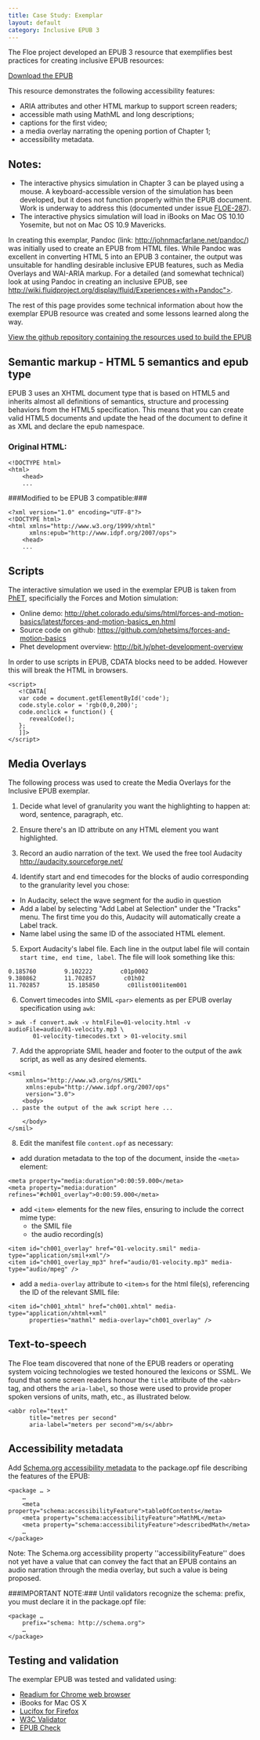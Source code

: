 ```yaml
---
title: Case Study: Exemplar
layout: default
category: Inclusive EPUB 3
---
```


The Floe project developed an EPUB 3 resource that exemplifies best practices for creating inclusive EPUB resources:

<a class="link-external" href="https://idrc.cachefly.net/floeproject.org/ebooks/InclusiveEPUB-physics.epub"> Download the EPUB</a>

This resource demonstrates the following accessibility features:
* ARIA attributes and other HTML markup to support screen readers;
* accessible math using MathML and long descriptions;
* captions for the first video;
* a media overlay narrating the opening portion of Chapter 1;
* accessibility metadata.

## Notes: ##
* The interactive physics simulation in Chapter 3 can be played using a mouse. A keyboard-accessible version of the simulation has been developed, but it does not function properly within the EPUB document. Work is underway to address this (documented under issue  <a class="link-external" href="http://issues.fluidproject.org/browse/FLOE-287"> FLOE-287</a>).
* The interactive physics simulation will load in iBooks on Mac OS 10.10 Yosemite, but not on Mac OS 10.9 Mavericks.

In creating this exemplar, Pandoc (link: http://johnmacfarlane.net/pandoc/) was initially used to create an EPUB from HTML files. While Pandoc was excellent in converting HTML 5 into an EPUB 3 container, the output was unsuitable for handling desirable inclusive EPUB features, such as Media Overlays and WAI-ARIA markup. For a detailed (and somewhat technical) look at using Pandoc in creating an inclusive EPUB, see http://wiki.fluidproject.org/display/fluid/Experiences+with+Pandoc">.

The rest of this page provides some technical information about how the exemplar EPUB resource was created and some lessons learned along the way.

<a class="link-external" href="https://github.com/jhung/EPUB/tree/FLOE-240-2"> View the github repository containing the resources used to build the EPUB</a>

## Semantic markup - HTML 5 semantics and epub type ##
EPUB 3 uses an XHTML document type that is based on HTML5 and inherits almost all definitions of semantics, structure and processing behaviors from the HTML5 specification. This means that you can create valid HTML5 documents and update the head of the document to define it as XML and declare the epub namespace.

### Original HTML:
```
<!DOCTYPE html>
<html>
    <head>
    ...
```

###Modified to be EPUB 3 compatible:###
```
<?xml version="1.0" encoding="UTF-8"?>
<!DOCTYPE html>
<html xmlns="http://www.w3.org/1999/xhtml"
      xmlns:epub="http://www.idpf.org/2007/ops">
    <head>
    ...
```

## Scripts ##
The interactive simulation we used in the exemplar EPUB is taken from <a class="link-external" href="http://phet.colorado.edu/"> PhET</a>, specificially the Forces and Motion simulation:

* Online demo: http://phet.colorado.edu/sims/html/forces-and-motion-basics/latest/forces-and-motion-basics_en.html
* Source code on github: https://github.com/phetsims/forces-and-motion-basics
* Phet development overview: http://bit.ly/phet-development-overview

In order to use scripts in EPUB, CDATA blocks need to be added. However this will break the HTML in browsers.
```
<script>
   <!CDATA[
   var code = document.getElementById('code');
   code.style.color = 'rgb(0,0,200)';
   code.onclick = function() {
      revealCode();
   };
   ]]>
</script>
```

## Media Overlays ##

The following process was used to create the Media Overlays for the Inclusive EPUB exemplar.

1. Decide what level of granularity you want the highlighting to happen at: word, sentence, paragraph, etc.

2. Ensure there's an ID attribute on any HTML element you want highlighted.

3. Record an audio narration of the text. We used the free tool Audacity http://audacity.sourceforge.net/

4. Identify start and end timecodes for the blocks of audio corresponding to the granularity level you chose:
* In Audacity, select the wave segment for the audio in question
* Add a label by selecting "Add Label at Selection" under the "Tracks" menu. The first time you do this, Audacity will automatically create a Label track.
* Name label using the same ID of the associated HTML element.

5. Export Audacity's label file. Each line in the output label file will contain <code>start time, end time, label</code>. The file will look something like this:
```
0.185760        9.102222        c01p0002
9.380862        11.702857        c01h02
11.702857        15.185850        c01list001item001
```

6. Convert timecodes into SMIL <code>&lt;par&gt;</code> elements as per EPUB overlay specification using <code>awk</code>:
```
> awk -f convert.awk -v htmlFile=01-velocity.html -v audioFile=audio/01-velocity.mp3 \
       01-velocity-timecodes.txt > 01-velocity.smil
```

7. Add the appropriate SMIL header and footer to the output of the awk script, as well as any desired <code><seq></code> elements.
```
<smil
     xmlns="http://www.w3.org/ns/SMIL"
     xmlns:epub="http://www.idpf.org/2007/ops"
     version="3.0">
    <body>
 .. paste the output of the awk script here ...

    </body>
</smil>
```

8. Edit the manifest file <code>content.opf</code> as necessary:
* add duration metadata to the top of the document, inside the <code>&lt;meta&gt;</code> element:
```
<meta property="media:duration">0:00:59.000</meta>
<meta property="media:duration" refines="#ch001_overlay">0:00:59.000</meta>
```

* add <code>&lt;item&gt;</code> elements for the new files, ensuring to include the correct mime type:
   * the SMIL file
   * the audio recording(s)
```
<item id="ch001_overlay" href="01-velocity.smil" media-type="application/smil+xml"/>
<item id="ch001_overlay_mp3" href="audio/01-velocity.mp3" media-type="audio/mpeg" />
```

* add a <code>media-overlay</code> attribute to <code>&lt;item&gt;s</code> for the html file(s), referencing the ID of the relevant SMIL file:
```
<item id="ch001_xhtml" href="ch001.xhtml" media-type="application/xhtml+xml"
      properties="mathml" media-overlay="ch001_overlay" />
```

## Text-to-speech ##

The Floe team discovered that none of the EPUB readers or operating system voicing technologies we tested honoured the lexicons or SSML. We found that some screen readers honour the <code>title</code> attribute of the <code>&lt;abbr&gt;</code> tag, and others the <code>aria-label</code>, so those were used to provide proper spoken versions of units, math, etc., as illustrated below.

```
<abbr role="text"
      title="metres per second"
      aria-label="meters per second">m/s</abbr>
```

## Accessibility metadata ##
Add <a class="link-external" href="http://www.idpf.org/accessibility/guidelines/content/meta/schema.org.php"> Schema.org accessibility metadata</a> to the package.opf file describing the features of the EPUB:
```
<package … >
    …
    <meta property="schema:accessibilityFeature">tableOfContents</meta>
    <meta property="schema:accessibilityFeature">MathML</meta>
    <meta property="schema:accessibilityFeature">describedMath</meta>
    …
</package>
```

Note: The Schema.org accessibility property ''accessibilityFeature'' does not yet have a value that can convey the fact that an EPUB contains an audio narration through the media overlay, but such a value is being proposed.

###IMPORTANT NOTE:###
Until validators recognize the schema: prefix, you must declare it in the package.opf file:
```
<package …
    prefix="schema: http://schema.org">
    …
</package>
```

## Testing and validation ##

The exemplar EPUB was tested and validated using:
* <a class="link-external" href="http://readium.org/"> Readium for Chrome web browser</a>
* iBooks for Mac OS X
* <a class="link-external" href="https://addons.mozilla.org/en-US/firefox/addon/lucifox/"> Lucifox for Firefox</a>
* <a class="link-external" href="http://validator.w3.org"> W3C Validator</a>
* <a class="link-external" href="http://validator.idpf.org/"> EPUB Check</a>
